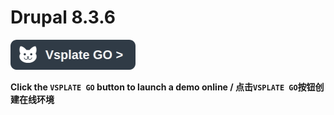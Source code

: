 # Drupal 8.3.6

<a href="https://www.vsplate.com/?docker-compose=https://github.com/vsplate/dcenvs/drupal/8.3.6"><img alt="VSPLATE GO" src="https://raw.githubusercontent.com/vsplate/images/master/vsgo_btn.png" width="200px"></a>

**Click the `VSPLATE GO` button to launch a demo online / 点击`VSPLATE GO`按钮创建在线环境**